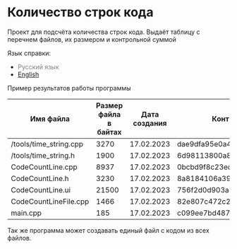 # Количество строк кода
Проект для подсчёта количества строк кода. Выдаёт таблицу с перечнем файлов, их размером и контрольной суммой


Язык справки:
- <span style="color:gray"> Русский язык </span>
- [English](https://github.com/Alxim/CodeCountLine)

Пример результатов работы программы

|Имя файла|Размер файла в байтах|Дата создания|Контрольная сумма|
|--|--|--|--|
|/tools/time_string.cpp|3270|17.02.2023|dae9dfa95e0a41afe38c157a2183a6bb|
|/tools/time_string.h|1900|17.02.2023|6d98113800a8b6a4b3c321e16f97b0d0|
|CodeCountLine.cpp|8937|17.02.2023|0bcbd9f8c23ecd5fa1131638b3147f13|
|CodeCountLine.h|3230|17.02.2023|8a8184106a39609325da0a78b5a0c445|
|CodeCountLine.ui|21500|17.02.2023|756f2d0d903a8c2cf43e501c7890f42a|
|CodeCountLineFile.cpp|1466|17.02.2023|82e807c472c2bdface6fe51538c327c8|
|main.cpp|185|17.02.2023|c099ee7bd48778e5e9ea1952a8ed7b55|


Так же программа может создавать единый файл с кодом из всех файлов.